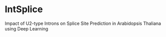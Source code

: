 # IntSplice
Impact of U2-type Introns on Splice Site Prediction in Arabidopsis Thaliana using Deep Learning
